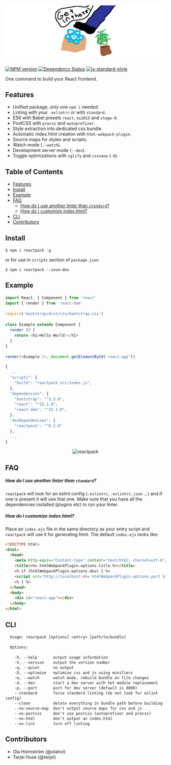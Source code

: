 # ![reactpack](reactpack.png)

[![NPM version][npm-image]][npm-url]
[![Dependency Status][dep-image]][dep-url]
[![js-standard-style][standard-image]][standard-url]

One command to build your React frontend.

## Features

- Unified package, only one `npm i` needed.
- Linting with your `.eslintrc` or with `standard`.
- ES6 with Babel presets `react`, `es2015` and `stage-0`.
- PostCSS with `precss` and `autoprefixer`.
- Style extraction into dedicated css bundle.
- Automatic index.html creation with `html-webpack-plugin`.
- Source maps for styles and scripts.
- Watch mode (`--watch`).
- Development server mode (`--dev`).
- Toggle optimizations with `uglify` and `cssnano` (`-O`).

## Table of Contents

  * [Features](#features)
  * [Install](#install)
  * [Example](#example)
  * [FAQ](#faq)
    * [How do I use another linter than `standard`?](#how-do-i-use-another-linter-than-standard)
    * [How do I customize index.html?](#how-do-i-customize-indexhtml)
  * [CLI](#cli)
  * [Contributors](#contributors)

## Install

```
$ npm i reactpack -g
```

or for use in `scripts` section of `package.json`

```
$ npm i reactpack --save-dev
```

## Example

```js
import React, { Component } from 'react'
import { render } from 'react-dom'

require('bootstrap/dist/css/bootstrap.css')

class Example extends Component {
  render () {
    return <h1>Hello World!</h1>
  }
}

render(<Example />, document.getElementById('react-app'))
```

```javascript
{
  ...
  "scripts": {
    "build": "reactpack src/index.js",
  },
  "dependencies": {
    "bootstrap": "^3.3.6",
    "react": "^15.1.0",
    "react-dom": "^15.1.0",
  },
  "devDependencies": {
    "reactpack": "^0.2.0"
  },
  ...
}
```

<p align="center">
  <img src="https://raw.githubusercontent.com/olahol/reactpack/master/demo.gif" alt="reactpack"/>
</p>

## FAQ

##### How do I use another linter than `standard`?

`reactpack` will look for an eslint config (`.eslintrc`, `.eslintrc.json` ...) and if one is present
it will use that one. Make sure that you have all the dependencies installed (plugins etc) to run your linter.

##### How do I customize index.html?

Place an `index.ejs` file in the same directory as your entry script and `reactpack` will use it
for generating html. The default `index.ejs` looks like:

```html
<!DOCTYPE html>
<html>
  <head>
    <meta http-equiv="Content-type" content="text/html; charset=utf-8"/>
    <title><%= htmlWebpackPlugin.options.title %></title>
    <% if (htmlWebpackPlugin.options.dev) { %>
    <script src="http://localhost:<%= htmlWebpackPlugin.options.port %>/webpack-dev-server.js"></script>
    <% } %>
  </head>
  <body>
    <div id="react-app"></div>
  </body>
</html>
```

## CLI

```
  Usage: reactpack [options] <entry> [path/to/bundle]

  Options:

    -h, --help       output usage information
    -V, --version    output the version number
    -q, --quiet      no output
    -O, --optimize   optimize css and js using minifiers
    -w, --watch      watch mode, rebuild bundle on file changes
    -d, --dev        start a dev server with hot module replacement
    -p, --port       port for dev server (default is 8000)
    --standard       force standard linting (do not look for eslint config)
    --clean          delete everything in bundle path before building
    --no-source-map  don't output source maps for css and js
    --no-postcss     don't use postcss (autoprefixer and precss)
    --no-html        don't output an index.html
    --no-lint        turn off linting
```


## Contributors

* Ola Holmström (@olahol)
* Tarjei Huse (@tarjei)

[npm-image]: https://img.shields.io/npm/v/reactpack.svg
[npm-url]: https://npmjs.org/package/reactpack
[dep-image]: https://david-dm.org/olahol/reactpack/status.svg
[dep-url]: https://david-dm.org/olahol/reactpack
[standard-image]: https://img.shields.io/badge/code%20style-standard-brightgreen.svg
[standard-url]: https://github.com/feross/standard
